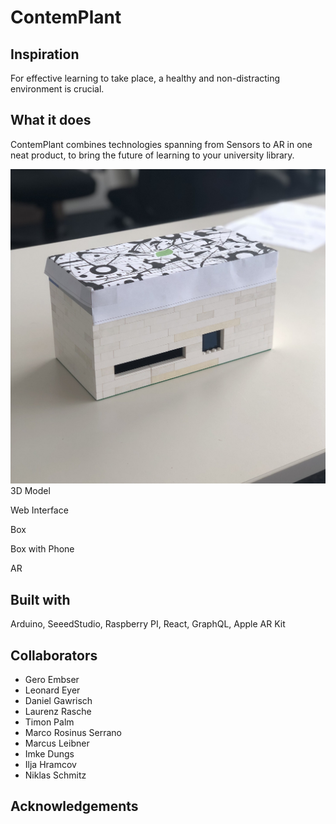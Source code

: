 # ContemPlant

## Inspiration
For effective learning to take place, a healthy and non-distracting environment is crucial. 

## What it does
ContemPlant combines technologies spanning from Sensors to AR in one neat product, to bring the future of learning to your university library.
 
<img src="/images/box_front.jpg" width="512">
3D Model

<Photo2> Web Interface

<Photo3> Box

<photo4> Box with Phone

<Photo5> AR


## Built with
Arduino, SeeedStudio, Raspberry PI, React, GraphQL, Apple AR Kit

## Collaborators
- Gero Embser
- Leonard Eyer
- Daniel Gawrisch
- Laurenz Rasche
- Timon Palm
- Marco Rosinus Serrano
- Marcus Leibner
- Imke Dungs
- Ilja Hramcov
- Niklas Schmitz

## Acknowledgements

